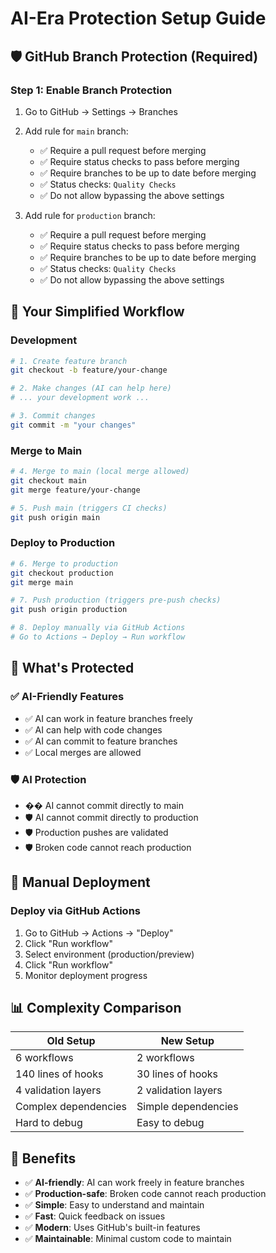 # AI-Era Protection Setup Guide

## 🛡️ GitHub Branch Protection (Required)

### Step 1: Enable Branch Protection
1. Go to GitHub → Settings → Branches
2. Add rule for `main` branch:
   - ✅ Require a pull request before merging
   - ✅ Require status checks to pass before merging
   - ✅ Require branches to be up to date before merging
   - ✅ Status checks: `Quality Checks`
   - ✅ Do not allow bypassing the above settings

3. Add rule for `production` branch:
   - ✅ Require a pull request before merging
   - ✅ Require status checks to pass before merging
   - ✅ Require branches to be up to date before merging
   - ✅ Status checks: `Quality Checks`
   - ✅ Do not allow bypassing the above settings

## 🚀 Your Simplified Workflow

### Development
```bash
# 1. Create feature branch
git checkout -b feature/your-change

# 2. Make changes (AI can help here)
# ... your development work ...

# 3. Commit changes
git commit -m "your changes"
```

### Merge to Main
```bash
# 4. Merge to main (local merge allowed)
git checkout main
git merge feature/your-change

# 5. Push main (triggers CI checks)
git push origin main
```

### Deploy to Production
```bash
# 6. Merge to production
git checkout production
git merge main

# 7. Push production (triggers pre-push checks)
git push origin production

# 8. Deploy manually via GitHub Actions
# Go to Actions → Deploy → Run workflow
```

## 🎯 What's Protected

### ✅ AI-Friendly Features
- ✅ AI can work in feature branches freely
- ✅ AI can help with code changes
- ✅ AI can commit to feature branches
- ✅ Local merges are allowed

### 🛡️ AI Protection
- ��️ AI cannot commit directly to main
- 🛡️ AI cannot commit directly to production
- 🛡️ Production pushes are validated
- 🛡️ Broken code cannot reach production

## 🔧 Manual Deployment

### Deploy via GitHub Actions
1. Go to GitHub → Actions → "Deploy"
2. Click "Run workflow"
3. Select environment (production/preview)
4. Click "Run workflow"
5. Monitor deployment progress

## 📊 Complexity Comparison

| Old Setup | New Setup |
|-----------|-----------|
| 6 workflows | 2 workflows |
| 140 lines of hooks | 30 lines of hooks |
| 4 validation layers | 2 validation layers |
| Complex dependencies | Simple dependencies |
| Hard to debug | Easy to debug |

## 🎉 Benefits

- ✅ **AI-friendly**: AI can work freely in feature branches
- ✅ **Production-safe**: Broken code cannot reach production
- ✅ **Simple**: Easy to understand and maintain
- ✅ **Fast**: Quick feedback on issues
- ✅ **Modern**: Uses GitHub's built-in features
- ✅ **Maintainable**: Minimal custom code to maintain
